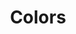 ---
title: Colors
menu: docs.colors
description: 
bootstrap-link: https://getbootstrap.com/docs/4.4/utilities/colors/
---